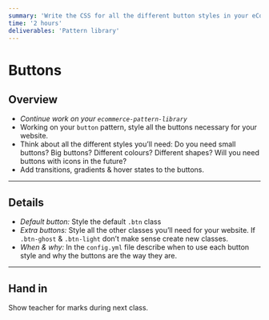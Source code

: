 ```yaml
---
summary: 'Write the CSS for all the different button styles in your eCommerce pattern library.'
time: '2 hours'
deliverables: 'Pattern library'
---
```


# Buttons

## Overview

- *Continue work on your `ecommerce-pattern-library`*
- Working on your `button` pattern, style all the buttons necessary for your website.
- Think about all the different styles you’ll need: Do you need small buttons? Big buttons? Different colours? Different shapes? Will you need buttons with icons in the future?
- Add transitions, gradients & hover states to the buttons.

---

## Details

- *Default button:* Style the default `.btn` class
- *Extra buttons:* Style all the other classes you’ll need for your website. If `.btn-ghost` & `.btn-light` don’t make sense create new classes.
- *When & why:* In the `config.yml` file describe when to use each button style and why the buttons are the way they are.

---

## Hand in

Show teacher for marks during next class.
